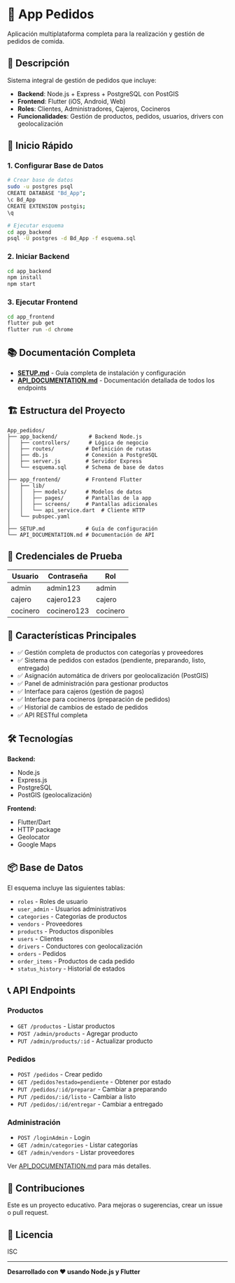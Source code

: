 # 🍔 App Pedidos

Aplicación multiplataforma completa para la realización y gestión de pedidos de comida.

## 📱 Descripción

Sistema integral de gestión de pedidos que incluye:
- **Backend**: Node.js + Express + PostgreSQL con PostGIS
- **Frontend**: Flutter (iOS, Android, Web)
- **Roles**: Clientes, Administradores, Cajeros, Cocineros
- **Funcionalidades**: Gestión de productos, pedidos, usuarios, drivers con geolocalización

## 🚀 Inicio Rápido

### 1. Configurar Base de Datos
```bash
# Crear base de datos
sudo -u postgres psql
CREATE DATABASE "Bd_App";
\c Bd_App
CREATE EXTENSION postgis;
\q

# Ejecutar esquema
cd app_backend
psql -U postgres -d Bd_App -f esquema.sql
```

### 2. Iniciar Backend
```bash
cd app_backend
npm install
npm start
```

### 3. Ejecutar Frontend
```bash
cd app_frontend
flutter pub get
flutter run -d chrome
```

## 📚 Documentación Completa

- **[SETUP.md](SETUP.md)** - Guía completa de instalación y configuración
- **[API_DOCUMENTATION.md](API_DOCUMENTATION.md)** - Documentación detallada de todos los endpoints

## 🏗️ Estructura del Proyecto

```
App_pedidos/
├── app_backend/          # Backend Node.js
│   ├── controllers/      # Lógica de negocio
│   ├── routes/          # Definición de rutas
│   ├── db.js            # Conexión a PostgreSQL
│   ├── server.js        # Servidor Express
│   └── esquema.sql      # Schema de base de datos
│
├── app_frontend/        # Frontend Flutter
│   ├── lib/
│   │   ├── models/      # Modelos de datos
│   │   ├── pages/       # Pantallas de la app
│   │   ├── screens/     # Pantallas adicionales
│   │   └── api_service.dart  # Cliente HTTP
│   └── pubspec.yaml
│
├── SETUP.md             # Guía de configuración
└── API_DOCUMENTATION.md # Documentación de API
```

## 🔑 Credenciales de Prueba

| Usuario   | Contraseña    | Rol       |
|-----------|---------------|-----------|
| admin     | admin123      | admin     |
| cajero    | cajero123     | cajero    |
| cocinero  | cocinero123   | cocinero  |

## 🌟 Características Principales

- ✅ Gestión completa de productos con categorías y proveedores
- ✅ Sistema de pedidos con estados (pendiente, preparando, listo, entregado)
- ✅ Asignación automática de drivers por geolocalización (PostGIS)
- ✅ Panel de administración para gestionar productos
- ✅ Interface para cajeros (gestión de pagos)
- ✅ Interface para cocineros (preparación de pedidos)
- ✅ Historial de cambios de estado de pedidos
- ✅ API RESTful completa

## 🛠️ Tecnologías

**Backend:**
- Node.js
- Express.js
- PostgreSQL
- PostGIS (geolocalización)

**Frontend:**
- Flutter/Dart
- HTTP package
- Geolocator
- Google Maps

## 📦 Base de Datos

El esquema incluye las siguientes tablas:
- `roles` - Roles de usuario
- `user_admin` - Usuarios administrativos
- `categories` - Categorías de productos
- `vendors` - Proveedores
- `products` - Productos disponibles
- `users` - Clientes
- `drivers` - Conductores con geolocalización
- `orders` - Pedidos
- `order_items` - Productos de cada pedido
- `status_history` - Historial de estados

## 📞 API Endpoints

### Productos
- `GET /productos` - Listar productos
- `POST /admin/products` - Agregar producto
- `PUT /admin/products/:id` - Actualizar producto

### Pedidos
- `POST /pedidos` - Crear pedido
- `GET /pedidos?estado=pendiente` - Obtener por estado
- `PUT /pedidos/:id/preparar` - Cambiar a preparando
- `PUT /pedidos/:id/listo` - Cambiar a listo
- `PUT /pedidos/:id/entregar` - Cambiar a entregado

### Administración
- `POST /loginAdmin` - Login
- `GET /admin/categories` - Listar categorías
- `GET /admin/vendors` - Listar proveedores

Ver [API_DOCUMENTATION.md](API_DOCUMENTATION.md) para más detalles.

## 🤝 Contribuciones

Este es un proyecto educativo. Para mejoras o sugerencias, crear un issue o pull request.

## 📄 Licencia

ISC

---

**Desarrollado con ❤️ usando Node.js y Flutter**

